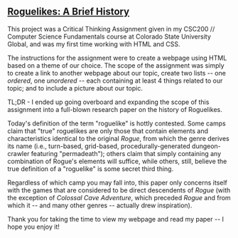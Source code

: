 ## [Roguelikes: A Brief History](https://esccoding.github.io/Roguelikes-A-Brief-History/)

This project was a Critical Thinking Assignment given in my CSC200 // Computer Science Fundamentals course at Colorado State University Global,
and was my first time working with HTML and CSS.

The instructions for the assignment were to create a webpage using HTML based on a theme of our choice. The scope of the assignment was simply 
to create a link to another webpage about our topic, create two lists -- one <em>ordered</em>, one <em>unordered</em> -- each containing at 
least 4 things related to our topic; and to include a picture about our topic.

TL;DR - I ended up going overboard and expanding the scope of this assignment into a full-blown research paper on the history of
Roguelikes.

Today's definition of the term "roguelike" is hottly contested. Some camps claim that "true" roguelikes are only those that contain elements 
and characteristics identical to the original <em>Rogue</em>, from which the genre derives its name (i.e., turn-based, grid-based, 
procedurally-generated dungeon-crawler featuring "permadeath"); others claim that simply containing any combination of Rogue's elements will
suffice, while others, still, believe the true definition of a "roguelike" is some secret third thing.

Regardless of which camp you may fall into, this paper only concerns itself with the games that are considered to be direct descendents
of <em>Rogue</em> (with the exception of <em>Colossal Cave Adventure</em>, which preceded <em>Rogue</em> and from which
it -- and many other genres -- actually drew inspiration).

Thank you for taking the time to view my webpage and read my paper -- I hope you enjoy it!

